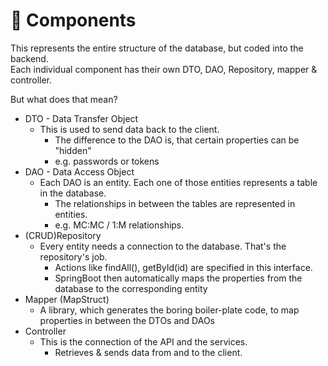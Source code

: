 # :suspension_railway: Components

This represents the entire structure of the database, but coded into the backend. <br />
Each individual component has their own DTO, DAO, Repository, mapper & controller. <br />

But what does that mean?
* DTO - Data Transfer Object
  * This is used to send data back to the client.
    * The difference to the DAO is, that certain properties can be "hidden"
    * e.g. passwords or tokens
* DAO - Data Access Object
  * Each DAO is an entity. Each one of those entities represents a table in the database.
    * The relationships in between the tables are represented in entities.
    * e.g. MC:MC / 1:M relationships.
* (CRUD)Repository
  * Every entity needs a connection to the database. That's the repository's job.
    * Actions like findAll(), getById(id) are specified in this interface.
    * SpringBoot then automatically maps the properties from the database to the corresponding entity
* Mapper (MapStruct)
  * A library, which generates the boring boiler-plate code, to map properties in between the DTOs and DAOs
* Controller
  * This is the connection of the API and the services.
    * Retrieves & sends data from and to the client.
